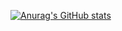 [![Anurag's GitHub stats](https://github-readme-stats.vercel.app/api?username=SandTechStuff)](https://github.com/anuraghazra/github-readme-stats)
